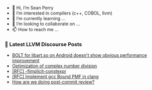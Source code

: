 - 👋 Hi, I’m Sean Perry
- 👀 I’m interested in compilers (c++, COBOL, llvm)
- 🌱 I’m currently learning ...
- 💞️ I’m looking to collaborate on ...
- 📫 How to reach me ...

<!---
s66perry/s66perry is a ✨ special ✨ repository because its `README.md` (this file) appears on your GitHub profile.
You can click the Preview link to take a look at your changes.
--->
### 📕 Latest LLVM Discourse Posts

<!-- DISCOURSE-LLVM:START -->
- [BOLT for libart.so on Android doesn&#39;t show obvious performance improvement](https://discourse.llvm.org/t/bolt-for-libart-so-on-android-doesnt-show-obvious-performance-improvement/85437#post_18)
- [Optimization of complex number division](https://discourse.llvm.org/t/optimization-of-complex-number-division/83468#post_20)
- [[RFC] -fimplicit-constexpr](https://discourse.llvm.org/t/rfc-fimplicit-constexpr/85963#post_9)
- [[RFC] Implement gcc Bound PMF in clang](https://discourse.llvm.org/t/rfc-implement-gcc-bound-pmf-in-clang/85951#post_4)
- [How are we doing post-commit review?](https://discourse.llvm.org/t/how-are-we-doing-post-commit-review/85961#post_6)
<!-- DISCOURSE-LLVM:END -->

